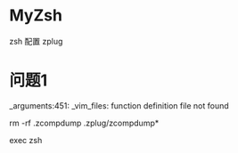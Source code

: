# MyZsh
zsh 配置
zplug
# 问题1 
_arguments:451: _vim_files: function definition file not found

rm -rf .zcompdump .zplug/zcompdump*

exec zsh
